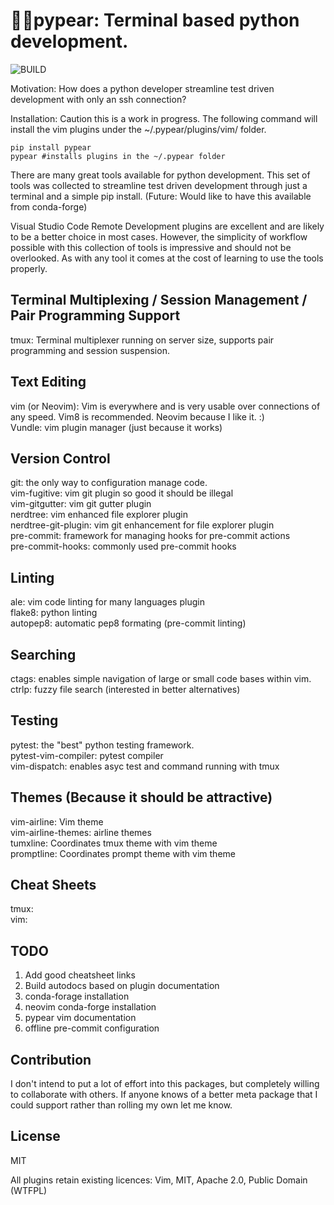 # :pie::pear:pypear: Terminal based python development.
![BUILD](https://github.com/brianmcconnel/pypear/workflows/build/badge.svg)

Motivation:  How does a python developer streamline test driven development with only an ssh connection?

Installation: Caution this is a work in progress. The following command will install the vim plugins under the ~/.pypear/plugins/vim/ folder.
```
pip install pypear
pypear #installs plugins in the ~/.pypear folder
```

There are many great tools available for python development.  This set of tools was collected to streamline test driven development through just a terminal and a simple pip install. (Future: Would like to have this available from conda-forge)

Visual Studio Code Remote Development plugins are excellent and are likely to be a better choice in most cases.  However, the simplicity of workflow possible with this collection of tools is impressive and should not be overlooked.  As with any tool it comes at the cost of learning to use the tools properly.

## Terminal Multiplexing / Session Management / Pair Programming Support
tmux: Terminal multiplexer running on server size, supports pair programming and session suspension.

## Text Editing
vim (or Neovim): Vim is everywhere and is very usable over connections of any speed. Vim8 is recommended. Neovim because I like it. :)<br>
Vundle: vim plugin manager (just because it works)<br>

## Version Control
git: the only way to configuration manage code.<br>
vim-fugitive: vim git plugin so good it should be illegal<br>
vim-gitgutter: vim git gutter plugin<br>
nerdtree: vim enhanced file explorer plugin<br>
nerdtree-git-plugin: vim git enhancement for file explorer plugin<br>
pre-commit: framework for managing hooks for pre-commit actions<br>
pre-commit-hooks: commonly used pre-commit hooks<br>

## Linting
ale: vim code linting for many languages plugin<br>
flake8: python linting<br>
autopep8: automatic pep8 formating (pre-commit linting)<br>

## Searching
ctags: enables simple navigation of large or small code bases within vim.<br>
ctrlp: fuzzy file search (interested in better alternatives)<br>

## Testing
pytest: the "best" python testing framework.<br>
pytest-vim-compiler: pytest compiler<br>
vim-dispatch: enables asyc test and command running with tmux<br>

## Themes (Because it should be attractive)
vim-airline: Vim theme<br>
vim-airline-themes: airline themes<br>
tumxline: Coordinates tmux theme with vim theme<br>
promptline: Coordinates prompt theme with vim theme<br>

## Cheat Sheets
tmux:<br>
vim:<br>

## TODO
1. Add good cheatsheet links
2. Build autodocs based on plugin documentation
3. conda-forage installation
4. neovim conda-forge installation
5. pypear vim documentation
6. offline pre-commit configuration

## Contribution
I don't intend to put a lot of effort into this packages, but completely willing to collaborate with others. If anyone knows of a better meta package that I could support rather than rolling my own let me know.

## License
MIT

All plugins retain existing licences:  Vim, MIT, Apache 2.0, Public Domain (WTFPL)

